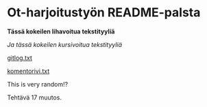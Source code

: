 # Ot-harjoitustyön README-palsta
**Tässä kokeilen lihavoitua tekstityyliä**

*Ja tässä kokeilen kursivoitua tekstityyliä*

[gitlog.txt](https://github.com/BananaMayo/ot-harjoitustyo/blob/master/laskarit/viikko1/gitlog.txt)

[komentorivi.txt](https://github.com/BananaMayo/ot-harjoitustyo/blob/master/laskarit/viikko1/komentorivi.txt)

This is very random!?

Tehtävä 17 muutos.
